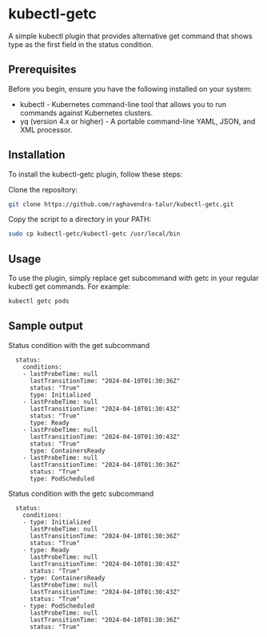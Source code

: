 # kubectl-getc
A simple kubectl plugin that provides alternative get command that shows type as the first field in the status condition.

## Prerequisites
Before you begin, ensure you have the following installed on your system:

- kubectl - Kubernetes command-line tool that allows you to run commands against Kubernetes clusters.
- yq (version 4.x or higher) - A portable command-line YAML, JSON, and XML processor.

## Installation
To install the kubectl-getc plugin, follow these steps:

Clone the repository:

```bash
git clone https://github.com/raghavendra-talur/kubectl-getc.git
```

Copy the script to a directory in your PATH:

```bash
sudo cp kubectl-getc/kubectl-getc /usr/local/bin
```

## Usage
To use the plugin, simply replace get subcommand with getc in your regular kubectl get commands. For example:

```bash
kubectl getc pods
```

## Sample output
Status condition with the get subcommand
```
  status:
    conditions:
    - lastProbeTime: null
      lastTransitionTime: "2024-04-10T01:30:36Z"
      status: "True"
      type: Initialized
    - lastProbeTime: null
      lastTransitionTime: "2024-04-10T01:30:43Z"
      status: "True"
      type: Ready
    - lastProbeTime: null
      lastTransitionTime: "2024-04-10T01:30:43Z"
      status: "True"
      type: ContainersReady
    - lastProbeTime: null
      lastTransitionTime: "2024-04-10T01:30:36Z"
      status: "True"
      type: PodScheduled
```

Status condition with the getc subcommand
```
  status:
    conditions:
    - type: Initialized
      lastProbeTime: null
      lastTransitionTime: "2024-04-10T01:30:36Z"
      status: "True"
    - type: Ready
      lastProbeTime: null
      lastTransitionTime: "2024-04-10T01:30:43Z"
      status: "True"
    - type: ContainersReady
      lastProbeTime: null
      lastTransitionTime: "2024-04-10T01:30:43Z"
      status: "True"
    - type: PodScheduled
      lastProbeTime: null
      lastTransitionTime: "2024-04-10T01:30:36Z"
      status: "True"
```
